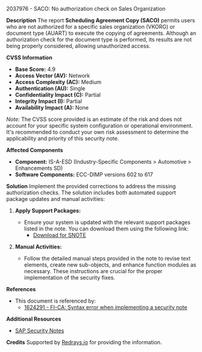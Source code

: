 2037976 - SACO: No authorization check on Sales Organization

**Description**
The report **Scheduling Agreement Copy (SACO)** permits users who are not authorized for a specific sales organization (VKORG) or document type (AUART) to execute the copying of agreements. Although an authorization check for the document type is performed, its results are not being properly considered, allowing unauthorized access.

**CVSS Information**
- **Base Score:** 4.9
- **Access Vector (AV):** Network
- **Access Complexity (AC):** Medium
- **Authentication (AU):** Single
- **Confidentiality Impact (C):** Partial
- **Integrity Impact (I):** Partial
- **Availability Impact (A):** None

*Note:* The CVSS score provided is an estimate of the risk and does not account for your specific system configuration or operational environment. It's recommended to conduct your own risk assessment to determine the applicability and priority of this security note.

**Affected Components**
- **Component:** IS-A-ESD (Industry-Specific Components > Automotive > Enhancements SD)
- **Software Components:** ECC-DIMP versions 602 to 617

**Solution**
Implement the provided corrections to address the missing authorization checks. The solution includes both automated support package updates and manual activities:

1. **Apply Support Packages:**
   - Ensure your system is updated with the relevant support packages listed in the note. You can download them using the following link:
     - [Download for SNOTE](https://notesdownloads.sap.com/note/0040000012114752017)

2. **Manual Activities:**
   - Follow the detailed manual steps provided in the note to revise text elements, create new sub-objects, and enhance function modules as necessary. These instructions are crucial for the proper implementation of the security fixes.

**References**
- This document is referenced by:
  - [1624291 - FI-CA: Syntax error when implementing a security note](https://me.sap.com/notes/1624291)
  
**Additional Resources**
- [SAP Security Notes](https://me.sap.com/securitynotes/)

**Credits**
Supported by [Redrays.io](https://redrays.io) for providing the information.
